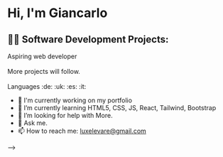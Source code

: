 <h1>Hi, I'm Giancarlo </h1>

<h2>👨‍💻 Software Development Projects:</h2>
Aspiring web developer 
<br>
<br>
More projects will follow.<br>
<br>
Languages :de: :uk: :es: :it:
<br/>




- 🔭 I'm currently working on my portfolio
- 🌱 I’m currently learning HTML5, CSS, JS, React, Tailwind, Bootstrap
- 🤔 I’m looking for help with More.
- 💬 Ask me.
- 📫 How to reach me: luxelevare@gmail.com


-->

